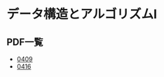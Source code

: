 # データ構造とアルゴリズムI
## PDF一覧
- [0409](./データ構造とアルゴリズムI/0409/report.pdf)
- [0416](./データ構造とアルゴリズムI/0416/report.pdf)
